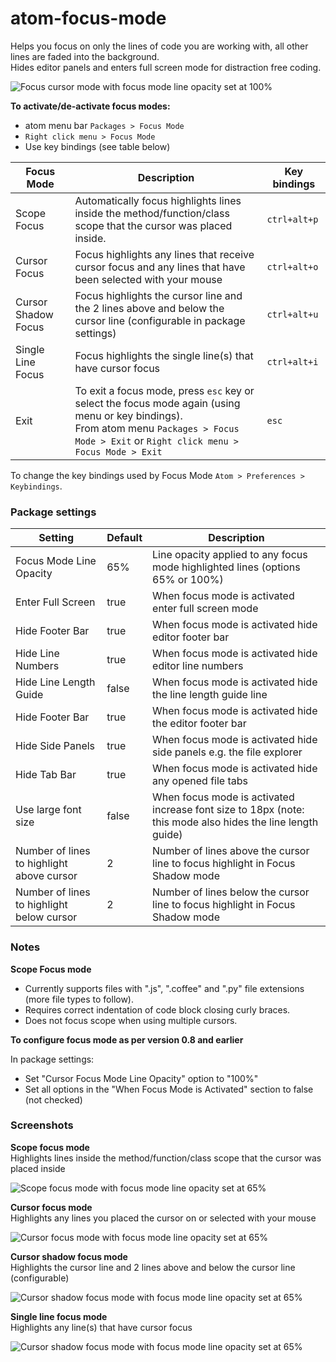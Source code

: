 # atom-focus-mode

Helps you focus on only the lines of code you are working with, all other lines are faded into the background.<br/>
Hides editor panels and enters full screen mode for distraction free coding.

![Focus cursor mode with focus mode line opacity set at 100% ](https://raw.githubusercontent.com/davidleghorn/atom-focus-mode/new-screenshots/screenshots/intro-image.png)

**To activate/de-activate focus modes:**
* atom menu bar `Packages > Focus Mode`
* `Right click menu > Focus Mode`
* Use key bindings (see table below)

Focus Mode          | Description                            | Key bindings
--------------------|----------------------------------------|--------------
Scope Focus         | Automatically focus highlights lines inside the method/function/class scope that the cursor was placed inside. | `ctrl+alt+p`
Cursor Focus        | Focus highlights any lines that receive cursor focus and any lines that have been selected with your mouse | `ctrl+alt+o`
Cursor Shadow Focus | Focus highlights the cursor line and the 2 lines above and below the cursor line (configurable in package settings) | `ctrl+alt+u`
Single Line Focus   | Focus highlights the single line(s) that have cursor focus | `ctrl+alt+i`
Exit    | To exit a focus mode, press `esc` key or select the focus mode again (using menu or key bindings).<br>From atom menu `Packages > Focus Mode > Exit` or `Right click menu > Focus Mode > Exit` | `esc`

To change the key bindings used by Focus Mode `Atom > Preferences > Keybindings`.

### Package settings

| Setting                         | Default | Description |
|---------------------------------|---------|-------------|
| Focus Mode Line Opacity  | 65%   | Line opacity applied to any focus mode highlighted lines (options 65% or 100%) |
| Enter Full Screen               | true  | When focus mode is activated enter full screen mode |
| Hide Footer Bar                 | true  | When focus mode is activated hide editor footer bar |
| Hide Line Numbers               | true  | When focus mode is activated hide editor line numbers |
| Hide Line Length Guide          | false | When focus mode is activated hide the line length guide line |
| Hide Footer Bar                 | true  | When focus mode is activated hide the editor footer bar |
| Hide Side Panels                | true  | When focus mode is activated hide side panels e.g. the file explorer |
| Hide Tab Bar                    | true  | When focus mode is activated hide any opened file tabs |
| Use large font size             | false | When focus mode is activated increase font size to 18px (note: this mode also hides the line length guide)    |
| Number of lines to highlight above cursor | 2 | Number of lines above the cursor line to focus highlight in Focus Shadow mode |
| Number of lines to highlight below cursor | 2 | Number of lines below the cursor line to focus highlight in Focus Shadow mode |

### Notes

**Scope Focus mode**

* Currently supports files with ".js", ".coffee" and ".py" file extensions (more file types to follow).
* Requires correct indentation of code block closing curly braces.
* Does not focus scope when using multiple cursors.

**To configure focus mode as per version 0.8 and earlier**

In package settings:
* Set "Cursor Focus Mode Line Opacity" option to "100%"
* Set all options in the "When Focus Mode is Activated" section to false (not checked)

### Screenshots

**Scope focus mode**<br/>
 Highlights lines inside the method/function/class scope that the cursor was placed inside

![Scope focus mode with focus mode line opacity set at 65%](https://raw.githubusercontent.com/davidleghorn/atom-focus-mode/new-screenshots/screenshots/scope-focus.png)


**Cursor focus mode**<br/>
 Highlights any lines you placed the cursor on or selected with your mouse

 ![Cursor focus mode with focus mode line opacity set at 65%](https://raw.githubusercontent.com/davidleghorn/atom-focus-mode/new-screenshots/screenshots/cursor-focus.png)

**Cursor shadow focus mode**<br/>
 Highlights the cursor line and 2 lines above and below the cursor line (configurable)

 ![Cursor shadow focus mode with focus mode line opacity set at 65%](https://raw.githubusercontent.com/davidleghorn/atom-focus-mode/new-screenshots/screenshots/cursor-shadow-focus.png)

**Single line focus mode**<br/>
 Highlights any line(s) that have cursor focus

 ![Cursor shadow focus mode with focus mode line opacity set at 65%](https://raw.githubusercontent.com/davidleghorn/atom-focus-mode/new-screenshots/screenshots/single-line-focus.png)
